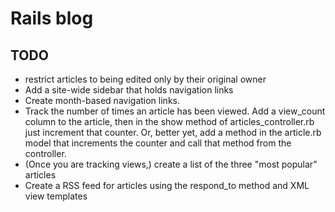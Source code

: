 # Rails blog

## TODO
* restrict articles to being edited only by their original owner
* Add a site-wide sidebar that holds navigation links
* Create month-based navigation links.
* Track the number of times an article has been viewed. Add a view_count column to the article, then in the show method of articles_controller.rb just increment that counter. Or, better yet, add a method in the article.rb model that increments the counter and call that method from the controller.
* (Once you are tracking views,) create a list of the three "most popular" articles
* Create a RSS feed for articles using the respond_to method and XML view templates
